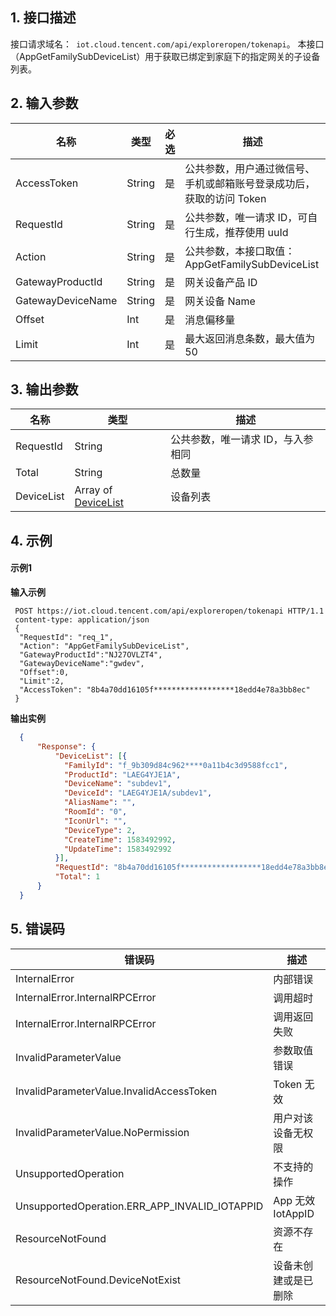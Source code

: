 ## 1. 接口描述

接口请求域名：` iot.cloud.tencent.com/api/exploreropen/tokenapi`。
本接口（AppGetFamilySubDeviceList）用于获取已绑定到家庭下的指定网关的子设备列表。

## 2. 输入参数

| 名称              | 类型   | 必选 | 描述                                                         |
| ----------------- | ------ | ---- | ------------------------------------------------------------ |
| AccessToken       | String | 是   | 公共参数，用户通过微信号、手机或邮箱账号登录成功后，获取的访问 Token |
| RequestId         | String | 是   | 公共参数，唯一请求 ID，可自行生成，推荐使用 uuId              |
| Action            | String | 是   | 公共参数，本接口取值：AppGetFamilySubDeviceList              |
| GatewayProductId  | String | 是   | 网关设备产品 ID                                              |
| GatewayDeviceName | String | 是   | 网关设备 Name                                                |
| Offset            | Int    | 是   | 消息偏移量                                                   |
| Limit             | Int    | 是   | 最大返回消息条数，最大值为50                                |

## 3. 输出参数

| 名称       | 类型                                               | 描述                             |
| ---------- | -------------------------------------------------- | -------------------------------- |
| RequestId  | String                                             | 公共参数，唯一请求 ID，与入参相同 |
| Total      | String                                             | 总数量                           |
| DeviceList | Array of [DeviceList](https://cloud.tencent.com/document/product/1081/40780#devicelist) | 设备列表                         |

## 4. 示例

#### 示例1

**输入示例**

```HTTP
 POST https://iot.cloud.tencent.com/api/exploreropen/tokenapi HTTP/1.1
 content-type: application/json 
 {
  "RequestId": "req_1",
  "Action": "AppGetFamilySubDeviceList",
  "GatewayProductId":"NJ27OVLZT4",
  "GatewayDeviceName":"gwdev",
  "Offset":0,
  "Limit":2,
  "AccessToken": "8b4a70dd16105f******************18edd4e78a3bb8ec"
 }
```

**输出实例**

```json
  {
      "Response": {
          "DeviceList": [{
            "FamilyId": "f_9b309d84c962****0a11b4c3d9588fcc1",
            "ProductId": "LAEG4YJE1A",
            "DeviceName": "subdev1",
            "DeviceId": "LAEG4YJE1A/subdev1",
            "AliasName": "",
            "RoomId": "0",
            "IconUrl": "",
            "DeviceType": 2,
            "CreateTime": 1583492992,
            "UpdateTime": 1583492992
          }],
          "RequestId": "8b4a70dd16105f******************18edd4e78a3bb8ec",
          "Total": 1
      }
  } 
```


## 5. 错误码

| 错误码                                        | 描述                 |
| --------------------------------------------- | -------------------- |
| InternalError                                 | 内部错误             |
| InternalError.InternalRPCError                | 调用超时             |
| InternalError.InternalRPCError                | 调用返回失败         |
| InvalidParameterValue                         | 参数取值错误         |
| InvalidParameterValue.InvalidAccessToken      | Token 无效            |
| InvalidParameterValue.NoPermission            | 用户对该设备无权限   |
| UnsupportedOperation                          | 不支持的操作         |
| UnsupportedOperation.ERR_APP_INVALID_IOTAPPID | App 无效 IotAppID      |
| ResourceNotFound                              | 资源不存在           |
| ResourceNotFound.DeviceNotExist               | 设备未创建或是已删除 |

